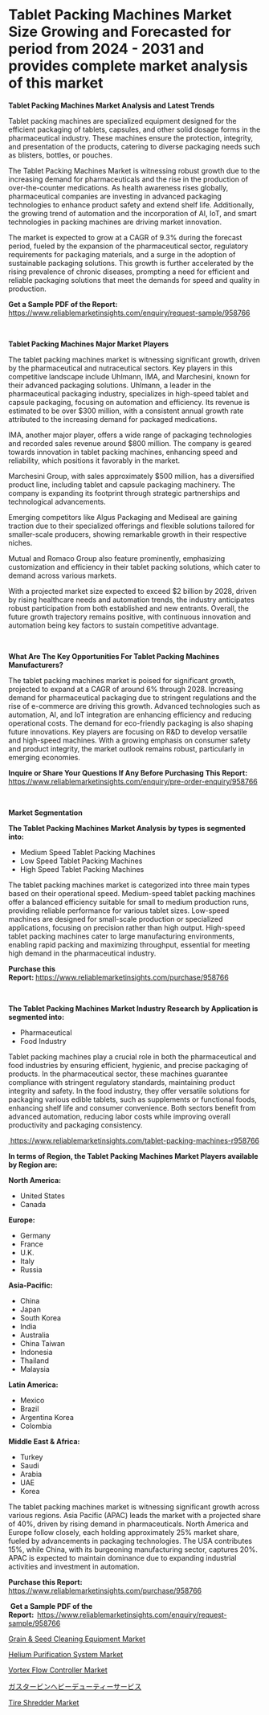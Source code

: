 <p><h1>Tablet Packing Machines Market Size Growing and Forecasted for period from 2024 - 2031 and provides complete market analysis of this market</h1></p><p><strong>Tablet Packing Machines Market Analysis and Latest Trends</strong></p>
<p><p>Tablet packing machines are specialized equipment designed for the efficient packaging of tablets, capsules, and other solid dosage forms in the pharmaceutical industry. These machines ensure the protection, integrity, and presentation of the products, catering to diverse packaging needs such as blisters, bottles, or pouches. </p><p>The Tablet Packing Machines Market is witnessing robust growth due to the increasing demand for pharmaceuticals and the rise in the production of over-the-counter medications. As health awareness rises globally, pharmaceutical companies are investing in advanced packaging technologies to enhance product safety and extend shelf life. Additionally, the growing trend of automation and the incorporation of AI, IoT, and smart technologies in packing machines are driving market innovation. </p><p>The market is expected to grow at a CAGR of 9.3% during the forecast period, fueled by the expansion of the pharmaceutical sector, regulatory requirements for packaging materials, and a surge in the adoption of sustainable packaging solutions. This growth is further accelerated by the rising prevalence of chronic diseases, prompting a need for efficient and reliable packaging solutions that meet the demands for speed and quality in production.</p></p>
<p><strong>Get a Sample PDF of the Report:&nbsp;</strong> <a href="https://www.reliablemarketinsights.com/enquiry/request-sample/958766">https://www.reliablemarketinsights.com/enquiry/request-sample/958766</a></p>
<p>&nbsp;</p>
<p><strong>Tablet Packing Machines Major Market Players</strong></p>
<p><p>The tablet packing machines market is witnessing significant growth, driven by the pharmaceutical and nutraceutical sectors. Key players in this competitive landscape include Uhlmann, IMA, and Marchesini, known for their advanced packaging solutions. Uhlmann, a leader in the pharmaceutical packaging industry, specializes in high-speed tablet and capsule packaging, focusing on automation and efficiency. Its revenue is estimated to be over $300 million, with a consistent annual growth rate attributed to the increasing demand for packaged medications.</p><p>IMA, another major player, offers a wide range of packaging technologies and recorded sales revenue around $800 million. The company is geared towards innovation in tablet packing machines, enhancing speed and reliability, which positions it favorably in the market. </p><p>Marchesini Group, with sales approximately $500 million, has a diversified product line, including tablet and capsule packaging machinery. The company is expanding its footprint through strategic partnerships and technological advancements. </p><p>Emerging competitors like Algus Packaging and Mediseal are gaining traction due to their specialized offerings and flexible solutions tailored for smaller-scale producers, showing remarkable growth in their respective niches.</p><p>Mutual and Romaco Group also feature prominently, emphasizing customization and efficiency in their tablet packing solutions, which cater to demand across various markets.</p><p>With a projected market size expected to exceed $2 billion by 2028, driven by rising healthcare needs and automation trends, the industry anticipates robust participation from both established and new entrants. Overall, the future growth trajectory remains positive, with continuous innovation and automation being key factors to sustain competitive advantage.</p></p>
<p>&nbsp;</p>
<p><strong>What Are The Key Opportunities For Tablet Packing Machines Manufacturers?</strong></p>
<p><p>The tablet packing machines market is poised for significant growth, projected to expand at a CAGR of around 6% through 2028. Increasing demand for pharmaceutical packaging due to stringent regulations and the rise of e-commerce are driving this growth. Advanced technologies such as automation, AI, and IoT integration are enhancing efficiency and reducing operational costs. The demand for eco-friendly packaging is also shaping future innovations. Key players are focusing on R&D to develop versatile and high-speed machines. With a growing emphasis on consumer safety and product integrity, the market outlook remains robust, particularly in emerging economies.</p></p>
<p><strong>Inquire or Share Your Questions If Any Before Purchasing This Report:</strong> <a href="https://www.reliablemarketinsights.com/enquiry/pre-order-enquiry/958766">https://www.reliablemarketinsights.com/enquiry/pre-order-enquiry/958766</a></p>
<p>&nbsp;</p>
<p><strong>Market Segmentation</strong></p>
<p><strong>The Tablet Packing Machines Market Analysis by types is segmented into:</strong></p>
<p><ul><li>Medium Speed Tablet Packing Machines</li><li>Low Speed Tablet Packing Machines</li><li>High Speed Tablet Packing Machines</li></ul></p>
<p><p>The tablet packing machines market is categorized into three main types based on their operational speed. Medium-speed tablet packing machines offer a balanced efficiency suitable for small to medium production runs, providing reliable performance for various tablet sizes. Low-speed machines are designed for small-scale production or specialized applications, focusing on precision rather than high output. High-speed tablet packing machines cater to large manufacturing environments, enabling rapid packing and maximizing throughput, essential for meeting high demand in the pharmaceutical industry.</p></p>
<p><strong>Purchase this Report:&nbsp;</strong><a href="https://www.reliablemarketinsights.com/purchase/958766">https://www.reliablemarketinsights.com/purchase/958766</a></p>
<p>&nbsp;</p>
<p><strong>The Tablet Packing Machines Market Industry Research by Application is segmented into:</strong></p>
<p><ul><li>Pharmaceutical</li><li>Food Industry</li></ul></p>
<p><p>Tablet packing machines play a crucial role in both the pharmaceutical and food industries by ensuring efficient, hygienic, and precise packaging of products. In the pharmaceutical sector, these machines guarantee compliance with stringent regulatory standards, maintaining product integrity and safety. In the food industry, they offer versatile solutions for packaging various edible tablets, such as supplements or functional foods, enhancing shelf life and consumer convenience. Both sectors benefit from advanced automation, reducing labor costs while improving overall productivity and packaging consistency.</p></p>
<p><a href="https://www.reliablemarketinsights.com/tablet-packing-machines-r958766">&nbsp;https://www.reliablemarketinsights.com/tablet-packing-machines-r958766</a></p>
<p><strong>In terms of Region, the Tablet Packing Machines Market Players available by Region are:</strong></p>
<p>
    <p> <strong> North America: </strong>
        <ul>
            <li>United States</li>
            <li>Canada</li>
        </ul>
        </p> 
    <p> <strong> Europe: </strong>
        <ul>
            <li>Germany</li>
            <li>France</li>
            <li>U.K.</li>
            <li>Italy</li>
            <li>Russia</li>
        </ul>
        </p> 
    <p> <strong> Asia-Pacific: </strong>
        <ul>
            <li>China</li>
            <li>Japan</li>
            <li>South Korea</li>
            <li>India</li>
            <li>Australia</li>
            <li>China Taiwan</li>
            <li>Indonesia</li>
            <li>Thailand</li>
            <li>Malaysia</li>
        </ul>
        </p> 
    <p> <strong> Latin America: </strong>
        <ul>
            <li>Mexico</li>
            <li>Brazil</li>
            <li>Argentina Korea</li>
            <li>Colombia</li>
        </ul>
        </p> 
    <p> <strong> Middle East & Africa: </strong>
        <ul>
            <li>Turkey</li>
            <li>Saudi</li>
            <li>Arabia</li>
            <li>UAE</li>
            <li>Korea</li>
        </ul>
    </p>
    </p>
<p><p>The tablet packing machines market is witnessing significant growth across various regions. Asia Pacific (APAC) leads the market with a projected share of 40%, driven by rising demand in pharmaceuticals. North America and Europe follow closely, each holding approximately 25% market share, fueled by advancements in packaging technologies. The USA contributes 15%, while China, with its burgeoning manufacturing sector, captures 20%. APAC is expected to maintain dominance due to expanding industrial activities and investment in automation.</p></p>
<p><strong>Purchase this Report: </strong><a href="https://www.reliablemarketinsights.com/purchase/958766">https://www.reliablemarketinsights.com/purchase/958766</a></p>
<p>&nbsp;<strong>Get a Sample PDF of the Report:&nbsp;&nbsp;</strong><a href="https://www.reliablemarketinsights.com/enquiry/request-sample/958766">https://www.reliablemarketinsights.com/enquiry/request-sample/958766</a></p>
<p><strong></strong></p>
<p><p><a href="https://github.com/fdr6gh/Market-Research-Report-List-1/blob/main/grain-seed-cleaning-equipment-market.md">Grain & Seed Cleaning Equipment Market</a></p><p><a href="https://www.linkedin.com/pulse/helium-purification-system-market-size-growing-cagr-103-wcd5e?trackingId=Wi51r9%2B5SyC8ZnoYGA7VOw%3D%3D">Helium Purification System Market</a></p><p><a href="https://www.linkedin.com/pulse/global-vortex-flow-controller-market-share-growth-opportunities-et34e?trackingId=5FQt3XtKRZOlDSrSL2pjAA%3D%3D">Vortex Flow Controller Market</a></p><p><a href="https://medium.com/@verniebarton2023/gas-turbine-heavy-duty-services-market-%E3%81%AF-%E3%82%B3%E3%82%B9%E3%83%88%E7%AE%A1%E7%90%86%E3%81%A8%E5%8A%B9%E7%8E%87%E5%90%91%E4%B8%8A%E3%82%92%E5%84%AA%E5%85%88%E3%81%97%E3%81%BE%E3%81%99-%E3%81%95%E3%82%89%E3%81%AB-%E5%A0%B1%E5%91%8A%E6%9B%B8%E3%81%AF%E5%B8%82%E5%A0%B4%E3%81%AE%E9%9C%80%E8%A6%81%E9%9D%A2%E3%81%A8%E4%BE%9B%E7%B5%A6%E9%9D%A2%E3%81%AE%E4%B8%A1%E6%96%B9%E3%82%92%E3%82%AB%E3%83%90%E3%83%BC%E3%81%97%E3%81%A6%E3%81%84%E3%81%BE%E3%81%99-gas-688a30c98f74?postPublishedType=initial">ガスタービンヘビーデューティーサービス</a></p><p><a href="https://medium.com/@ivethfonsecal57/strategic-roadmap-global-tire-shredder-market-insights-and-opportunities-2024-2031-39faeee870d2">Tire Shredder Market</a></p></p>